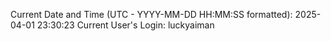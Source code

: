 Current Date and Time (UTC - YYYY-MM-DD HH:MM:SS formatted): 2025-04-01 23:30:23
Current User's Login: luckyaiman

